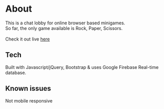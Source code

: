 # About
This is a chat lobby for online browser based minigames.<BR>
So far, the only game available is Rock, Paper, Scissors.<BR>
<BR>
  Check it out live <a href="https://jpmc3630.github.io/rps-multiplayer">here</a>
## Tech
Built with Javascript/jQuery, Bootstrap & uses Google Firebase Real-time database.

## Known issues
Not mobile responsive
